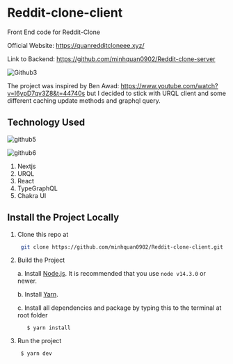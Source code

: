 # Reddit-clone-client

Front End code for Reddit-Clone

Official Website: https://quanredditcloneee.xyz/

Link to Backend: https://github.com/minhquan0902/Reddit-clone-server

![Github3](https://user-images.githubusercontent.com/58071533/128239582-9c7ad497-c73b-431e-aeb9-67f1725a9e82.png)


The project was inspired by Ben Awad: https://www.youtube.com/watch?v=I6ypD7qv3Z8&t=44740s but I decided to stick with URQL client and some different caching update methods and graphql query.

## Technology Used

![github5](https://user-images.githubusercontent.com/58071533/128240979-8750f4e7-8c3f-457e-a4b2-181c4e48caca.png)

![github6](https://user-images.githubusercontent.com/58071533/128241078-7d0cced3-e1e6-49ad-a01e-acc10f3b1fa3.png)

1. Nextjs
2. URQL
3. React
4. TypeGraphQL
5. Chakra UI

## Install the Project Locally

1. Clone this repo at
   ```sh
    git clone https://github.com/minhquan0902/Reddit-clone-client.git
   ```
   
2. Build the Project

   a. Install [Node.js](https://nodejs.org/en/download/). It is recommended that you use `node v14.3.0` or newer.
   
   b. Install [Yarn](https://classic.yarnpkg.com/en/docs/install). 
   
   c. Install all dependencies and package by typing this to the terminal at root folder
         
         
          $ yarn install
        
         
3. Run the project 

      ```
       $ yarn dev
      ```


      
